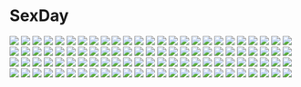 # SexDay
![](https://konachan.com/image/825894e47a90e08dfa8976974cecac2f/Konachan.com%20-%20262314%20book%20boots%20braids%20breasts%20collar%20demon%20dress%20garter%20gloves%20gray%20group%20hat%20knife%20nian%20panties%20shorts%20skirt%20spear%20suit%20tie%20touhou%20vampire%20weapon%20wings.jpg)
![](https://konachan.com/image/a3f236cc08764bd5fd9e17076f31a7c5/Konachan.com%20-%20214773%20animal_ears%20aoin_%28omegaboost%29%20blue_eyes%20blue_hair%20boots%20breasts%20cleavage%20foxgirl%20kneehighs%20league_of_legends%20long_hair%20multiple_tails%20tail%20wristwear.jpg)
![](https://konachan.com/image/eef1e66dec4c672f2ab811087e5478b4/Konachan.com%20-%2050969%20flyable_heart%20game_cg%20itou_noiji%20katsuragi_syo%20kujou_kururi%20loli%20twintails%20yellow_eyes.jpg)
![](https://konachan.com/image/bedb1d3a59a0dd583f3500d159e837ea/Konachan.com%20-%20151194%20black_hair%20blush%20christmas%20cube%20green_eyes%20kanekiyo_miwa%20kurano-kunchi_no_futago_jijou%20kurano_yae%20nopan%20ribbons%20underboob%20wet.jpg)
![](https://konachan.com/image/c3def6b253f48bcde484733447bd82bf/Konachan.com%20-%20250528%20black_hair%20building%20city%20gray_eyes%20long_hair%20night%20original%20rain%20reflection%20suit%20train%20water%20yuzua.jpg)
![](https://konachan.com/image/6445e575036e4ab2eba1f858e8af19fb/Konachan.com%20-%20227311%20aqua_eyes%20aqua_hair%20breasts%20censored%20cum%20handjob%20headdress%20ishikei%20male%20nipples%20nude%20penis%20pubic_hair%20scan%20short_hair%20stockings%20thighhighs.jpg)
![](https://konachan.com/image/58c2ac0810202fee0a62cb1af0b029ba/Konachan.com%20-%2099559%20hatsune_miku%20vocaloid.jpg)
![](https://konachan.com/image/21de66c7a1616ca2b8e59bad36185925/Konachan.com%20-%20156653%20aqua_eyes%20barefoot%20blonde_hair%20blush%20breasts%20cameltoe%20long_hair%20navel%20no_bra%20open_shirt%20original%20panties%20peragura%20topless%20underwear.jpg)
![](https://konachan.com/image/574a02e57f500e89ea1af884e22599cc/Konachan.com%20-%20261170%20animal%20bird%20black_hair%20brown_eyes%20chinese_clothes%20fan%20fish%20flowers%20hakurei_reimu%20maiwetea%20short_hair%20touhou.jpg)
![](https://konachan.com/jpeg/174eb7654085ebdd0ab32dfbde42c50b/Konachan.com%20-%20167648%202girls%20blue_eyes%20blush%20boots%20bow%20breasts%20christmas%20cleavage%20collar%20gloves%20hat%20long_hair%20navel%20original%20pink_hair%20santa_hat%20stockings%20twintails.jpg)
![](https://konachan.com/image/2ec79769e6eb170ab3b9a2a33a1bab68/Konachan.com%20-%2014229%20hayase_mitsuki%20kimi_ga_nozomu_eien%20suzumiya_haruka.jpg)
![](https://konachan.com/image/941989cc24ba63a8e282f523b6cb094c/Konachan.com%20-%2029771%20ai_%28popotan%29%20bandage%20blue_eyes%20fang%20glasses%20green_hair%20mai%20mii%20popotan%20poyoyon_rokku%20purple_hair%20red_eyes%20red_hair%20ribbons%20tagme%20unagi.jpg)
![](https://konachan.com/image/409d9239a315d452d1ccb3ad5a55ae19/Konachan.com%20-%2019732%20aqua_hair%20blue_eyes%20eclair%20elbow_gloves%20gloves%20kiddy_grade%20lumiere%20red_eyes%20red_hair.jpg)
![](https://konachan.com/image/f9497a2a452860805922206b9ce87279/Konachan.com%20-%2043327%20clannad%20furukawa_nagisa%20ibuki_fuuko.jpg)
![](https://konachan.com/image/6a0b4f19781b9d9277b00e5c4d794a8b/Konachan.com%20-%20139341%20bubbles%20hatsune_miku%20long_hair%20marirero_a%20shorts%20twintails%20umbrella%20vocaloid%20water.jpg)
![](https://konachan.com/jpeg/ea96f1112fbadeef1eb7596de320cda3/Konachan.com%20-%20240180%20atdan%20fate_grand_order%20fate_%28series%29%20katana%20okita_souji_%28fate%29%20signed%20sword%20weapon.jpg)
![](https://konachan.com/jpeg/b48249fc4207edf85e6ca533b3f5bd39/Konachan.com%20-%20176003%20animal%20animal_ears%20ayaki%20cat%20catgirl%20kneehighs%20long_hair%20orange_eyes%20original%20purple_hair%20school_uniform%20skirt%20tail%20white.jpg)
![](https://konachan.com/image/73be9084664ed2ac47bd7327825db222/Konachan.com%20-%20144702%20aqua_eyes%20aqua_hair%20blush%20group%20gym_uniform%20headband%20loli%20long_hair%20male%20oumi_sanaka%20pink_hair%20short_hair%20skirt%20socks%20tears%20twintails%20vocaloid.jpg)
![](https://konachan.com/image/804839775dfc0b5ccc6b15253f9a3e19/Konachan.com%20-%2073265%20animal_ears%20bakemonogatari%20bike_shorts%20group%20kanbaru_suruga%20katochin%20loli%20school_swimsuit%20school_uniform%20sengoku_nadeko%20shorts%20swimsuit%20thighhighs.jpg)
![](https://konachan.com/jpeg/e291ebe979c41cde83279fe52f0268b1/Konachan.com%20-%20251546%20armor%20dark_skin%20elbow_gloves%20fate_%28series%29%20gloves%20group%20king_hassan%20male%20mask%20mono_%28jdaj%29%20orange_eyes%20orange_hair%20purple_eyes%20purple_hair%20sword%20weapon.jpg)
![](https://konachan.com/jpeg/4d629fd91f8a5a9e115b4b648033471e/Konachan.com%20-%20147092%20headphones%20heart%20nitroplus%20pink_eyes%20pink_hair%20sonico%20super_sonico%20third-party_edit.jpg)
![](https://konachan.com/image/d3176f75461e268f14a548a65115554d/Konachan.com%20-%20159017%20bicolored_eyes%20blood%20dress%20hatsune_miku%20izayoi_kura%20tears%20vocaloid.jpg)
![](https://konachan.com/image/d5195e659522a0126b74f74027e0968a/Konachan.com%20-%2030524%20breasts%20nipples%20pointed_ears%20primula%20shuffle%20twintails.jpg)
![](https://konachan.com/jpeg/9e72168bbfdbb871f436bd65dc5cc48f/Konachan.com%20-%20259439%202girls%20ass%20azur_lane%20breasts%20clouds%20dress%20gloves%20green_eyes%20hat%20long_hair%20sideboob%20sky%20sunglasses%20thighhighs%20twintails%20water%20white_hair%20yappen.jpg)
![](https://konachan.com/image/363db09913fda5909ef381f872601b94/Konachan.com%20-%2037519%20beach%20bikini%20louise_fran%C3%A7oise_le_blanc_de_la_valli%C3%A8re%20scan%20siesta%20swim_ring%20swimsuit%20tiffania_westwood%20zero_no_tsukaima.jpg)
![](https://konachan.com/jpeg/398d510a5f0cccc3c19329e595da8fd4/Konachan.com%20-%20216681%20cropped%20dress%20flowers%20gray_eyes%20long_hair%20mizutame_tori%20original%20polychromatic%20ribbons%20white%20white_hair.jpg)
![](https://konachan.com/image/38d69771c9e537af7d4e15b8178cc379/Konachan.com%20-%20249760%20brown_hair%20computer%20dark%20long_hair%20makise_kurisu%20male%20okabe_rintarou%20pantyhose%20purple_eyes%20ranh%20short_hair%20shorts%20signed%20steins%3Bgate%20tie.jpg)
![](https://konachan.com/jpeg/fd221e692b3a89997b0fcdf67da7a39a/Konachan.com%20-%2064586%20all_male%20kagamine_len%20male%20vocaloid.jpg)
![](https://konachan.com/image/0ea6161c23834f6226bb61fbb483c984/Konachan.com%20-%20138142%20ass%20cameltoe%20original%20panties%20pony_%28moyasi%29%20skirt%20tagme%20underwear%20upskirt.jpg)
![](https://konachan.com/jpeg/dbee3f9e6a8cdee55fb5126737d97142/Konachan.com%20-%20219858%20anthropomorphism%20disney%20donald_duck%20genderswap%20naso4%20white.jpg)
![](https://konachan.com/jpeg/5262333a82f3c80a01877f135f1eaba8/Konachan.com%20-%20260147%20blonde_hair%20bow%20fate_grand_order%20fate_%28series%29%20hat%20long_hair%20mazumaro%20navel%20red_eyes%20rope%20teddy_bear%20watermark%20weapon%20witch_hat.jpg)
![](https://konachan.com/jpeg/c5defc4686ab4ab5866936e77f8194e0/Konachan.com%20-%2098129%20blonde_hair%20green_eyes%20kannagi_rei%20long_hair%20misa_brigitta_cristelis%20school_uniform%20thighhighs%20twinkle_crusaders%20twintails.jpg)
![](https://konachan.com/jpeg/17fde646e4bdc1c8174713f29ee61d1d/Konachan.com%20-%20114371%20bondage%20brown_eyes%20brown_hair%20game_cg%20glasses%20rance_quest%20rope%20school_swimsuit%20swimsuit%20wet%20zoom_layer.jpg)
![](https://konachan.com/jpeg/41b77f68a702662824054b24fa107b33/Konachan.com%20-%20292860%202girls%20anthropomorphism%20ass%20azur_lane%20blonde_hair%20blush%20breasts%20gray_hair%20green_eyes%20long_hair%20luse_maonang%20nude%20orange_eyes%20thighhighs%20twintails%20yuri.jpg)
![](https://konachan.com/jpeg/c450d181b59105e55f40e5b4eda17c16/Konachan.com%20-%20240800%20all_male%20hoodie%20kawacy%20male%20watermark%20yuri%21%21%21_on_ice%20yuri_plisetsky.jpg)
![](https://konachan.com/jpeg/96ad2dd1a782dd7fa4e813cce04bd409/Konachan.com%20-%20303744%20asakura_tooru%20idolmaster%20idolmaster_shiny_colors%20infinote%20navel%20purple_hair%20school_uniform%20short_hair%20skirt%20tie%20watermark.jpg)
![](https://konachan.com/image/17df6c23be40606d2ba89aedba365d4e/Konachan.com%20-%2031472%20breasts%20censored%20cum%20favorite%20game_cg%20happy_margaret%21%20kokonoka%20nipples%20penis%20pussy%20sex%20shirt_lift.jpg)
![](https://konachan.com/image/f629af4d7dc5a6fc7a340560f4cd0d20/Konachan.com%20-%2039343%20koihime_musou%20tagme.jpg)
![](https://konachan.com/image/61265f159d0a2fb38f74804c4a933b99/Konachan.com%20-%20150888%20braids%20coh%20gun%20hat%20original%20short_hair%20thighhighs%20weapon.jpg)
![](https://konachan.com/image/34f91ac750d02142092302787da38169/Konachan.com%20-%20116240%20hatsune_miku%20vocaloid.jpg)
![](https://konachan.com/image/f70e1173c80dd0c9147ad176a5b90fe3/Konachan.com%20-%2092062%20chuck%20panty_%26_stocking_with_garterbelt%20panty_%28character%29.jpg)
![](https://konachan.com/jpeg/8ded7bde9cf2bdb5200135e697ea8722/Konachan.com%20-%20177159%20blonde_hair%20blue_eyes%20game_cg%20kimi_to_boku_to_no_kishi_no_hibi%20long_hair%20piriri%21%20saionji_kei%20sunset.jpg)
![](https://konachan.com/image/48c4d66a8be0f1001794581236d89fcd/Konachan.com%20-%2016653%20hisui%20maid%20shingetsutan_tsukihime.jpg)
![](https://konachan.com/jpeg/f04e73148a344a04102f2b19a1316765/Konachan.com%20-%2036799%20alice_in_wonderland%20asahina_mikuru%20catboy%20chibi%20cosplay%20koizumi_itsuki%20kyon%20male%20nagato_yuki%20parody%20suzumiya_haruhi%20transparent.jpg)
![](https://konachan.com/image/5d7917c1fc7dbacbab4b5507243117d0/Konachan.com%20-%2089807%20gloves%20gun%20hoihoi-san%20katana%20long_hair%20maid%20pink_eyes%20pink_hair%20ribbons%20sword%20weapon.jpg)
![](https://konachan.com/jpeg/f72d53e9a4e94dd95193d8d0309c79a5/Konachan.com%20-%20158420%20bikini_top%20black_hair%20elbow_gloves%20gloves%20hatsune_miku%20mask%20navel%20pink_eyes%20sorakura_shikiji%20twintails%20vocaloid.jpg)
![](https://konachan.com/jpeg/aa74a55e00ae6117a953cff0d9a2c1d1/Konachan.com%20-%20289815%20hatsune_miku%20saihate%20signed%20vocaloid.jpg)
![](https://konachan.com/jpeg/545e6d4e19bf84be92e902a888c5bc23/Konachan.com%20-%20235487%20bed%20bikini%20blush%20breasts%20cape%20choker%20cleavage%20hat%20kabako%20long_hair%20purple_eyes%20purple_hair%20scan%20swimsuit%20tail.jpg)
![](https://konachan.com/image/ef3f9b7088d11aca91af3a3533d6503f/Konachan.com%20-%2011830%20anthropomorphism%20blue%20futaba%20os-tan%20windows%20xp.jpg)
![](https://konachan.com/image/35498a0109bdf2ac0a4027547ca2b986/Konachan.com%20-%2051978%20hirasawa_ui%20k-on%21.jpg)
![](https://konachan.com/jpeg/e1d34eea2a3f2000a526c336489a923f/Konachan.com%20-%20194088%20bou_shaku%20food%20fruit%20hoodie%20pantyhose%20purple_eyes%20purple_hair%20strawberry%20vocaloid%20voiceroid%20yuzuki_yukari.jpg)
![](https://konachan.com/image/e3fe3db515b1933f32ad950bcf1ea947/Konachan.com%20-%20109568%20breasts%20mobile_suit_gundam%20mobile_suit_gundam_00%20nipples%20nude%20tadano_akira%20tieria_erde.jpg)
![](https://konachan.com/image/e6bc77d49beee0d1d063be5086bbff57/Konachan.com%20-%20112743%20breasts%20candy%20getbackers%20japanese_clothes%20kokuchouin_maiya%20lollipop%20nipples%20panties%20papillon10%20red_eyes%20thighhighs%20underwear.jpg)
![](https://konachan.com/image/2645b6e83ebfbc5ddae5ee943178e768/Konachan.com%20-%2013656%20mahou_sensei_negima.jpg)
![](https://konachan.com/jpeg/ce3559dfc18708ecadfa6f2173d6c29e/Konachan.com%20-%20252045%20aqua_eyes%20armor%20blonde_hair%20boots%20fate_grand_order%20fate_%28series%29%20headdress%20jeanne_d%27arc_%28fate%29%20long_hair%20mashiro_aa%20petals%20sword%20thighhighs%20weapon.jpg)
![](https://konachan.com/image/422790302f05245c722513f7c7f8b6fe/Konachan.com%20-%20281870%20animal_ears%20barefoot%20blue_eyes%20breasts%20capura_lin%20cleavage%20granblue_fantasy%20jpeg_artifacts%20long_hair%20socie_%28granblue_fantasy%29%20tail%20water%20wet%20wolfgirl.jpg)
![](https://konachan.com/image/95bc3bfd2476cde123506a3e01da1ce0/Konachan.com%20-%20251431%20black_hair%20clouds%20kneehighs%20original%20school_uniform%20short_hair%20skirt%20sky%20tagme_%28artist%29%20water.jpg)
![](https://konachan.com/jpeg/0b47dd93830eb456d5a566b3022a6824/Konachan.com%20-%20263302%20aikawa_arisa%20aoi_youko%20blue_eyes%20breast_grab%20brown_hair%20game_cg%20group%20headband%20long_hair%20male%20panties%20short_hair%20skirt%20skirt_lift%20underwear%20wet.jpg)
![](https://konachan.com/image/1a1826ca919385aad3758ff179b9c796/Konachan.com%20-%20135874%20asahina_mikuru%20computer%20cosplay%20group%20jpeg_artifacts%20koizumi_itsuki%20kyon%20maid%20male%20nagato_yuki%20school_uniform%20suzumiya_haruhi%20tagme%20waitress.jpg)
![](https://konachan.com/image/d1e683727f3680deeb51c510b172e267/Konachan.com%20-%20305716%20anthropomorphism%20azur_lane%20bow%20breasts%20cleavage%20close%20goth-loli%20gray_hair%20kodama_%28koda_mat%29%20lolita_fashion%20long_hair%20red_eyes%20signed%20twintails.jpg)
![](https://konachan.com/jpeg/0f76e13b65bb700fce105b7f16bc41ec/Konachan.com%20-%20226082%20aristear_remain%20ass_grab%20astronauts%20blush%20breasts%20collar%20game_cg%20long_hair%20male%20nipples%20pink_hair%20rozea%20school_swimsuit%20sex%20swimsuit%20thighhighs%20wet.jpg)
![](https://konachan.com/image/8f7a62cf49c30fce548cd4c15023cb25/Konachan.com%20-%206894%20canvas.jpg)
![](https://konachan.com/jpeg/60e31f8ca6fcdae8684f51ac0b833a08/Konachan.com%20-%20202567%20angel_beats%21%20game_cg%20key%20na-ga%20tachibana_kanade%20twins.jpg)
![](https://konachan.com/image/f43a8ab3fea24fbdfe304d761028cf61/Konachan.com%20-%2058431%20gally%20gunnm%20robot.jpg)
![](https://konachan.com/jpeg/43c5f5ccff5df1a9be21f49a27cb24bd/Konachan.com%20-%20201195%20blush%20drink%20food%20game_cg%20landscape%20natsuiro_recipe%20ousaka_nozomi%20pulltop%20ribbons%20sawarabi_kogomi%20scenic%20sky%20swimsuit%20tree%20white_hair%20yellow_eyes.jpg)
![](https://konachan.com/image/19fa8a200694c8d3cc958e2906256938/Konachan.com%20-%20213090%20aqua_hair%20ass%20blue_eyes%20blush%20breasts%20cirno%20clouds%20daiyousei%20fairy%20group%20nipples%20nude%20onsen%20pink_hair%20red_eyes%20rumia%20sky%20touhou%20water%20wings%20wink.jpg)
![](https://konachan.com/jpeg/bd2de2d833372c2600e7f26bb9030845/Konachan.com%20-%20106484%20animal_ears%20black_hair%20blush%20cat_smile%20catgirl%20chibi%20headband%20kyuubee%20long_hair%20only_norisu%20panties%20purple_eyes%20tail%20transparent%20underwear.jpg)
![](https://konachan.com/jpeg/347ab7c16632da64349ae30230817e92/Konachan.com%20-%20196541%20black_hair%20blush%20bow%20breasts%20brown_hair%20censored%20ensemble_%28company%29%20fellatio%20game_cg%20kannon_ouji%20kinosaki_yoshino%20long_hair%20nipples%20penis%20sorai_shinya.jpg)
![](https://konachan.com/image/4fc8350cd659627fbff67c47669a9046/Konachan.com%20-%2067865%20kimi_ni_todoke%20kuronuma_sawako%20kurumizawa_ume%20vector.jpg)
![](https://konachan.com/image/39a56cf767913e23241a4b09fad2565d/Konachan.com%20-%20120426%20all_male%20kagamine_len%20male%20vocaloid.jpg)
![](https://konachan.com/jpeg/cfcbab74bf79b371ecd651fb887cb271/Konachan.com%20-%20167582%20boat%20clouds%20goggles%20original%20planet%20rai32019%20scenic%20tree.jpg)
![](https://konachan.com/jpeg/f819e5b04ad52abe1ab6022dc658ac15/Konachan.com%20-%20198039%20brown_eyes%20brown_hair%20koumi_haruka%20long_hair%20mibu_natsuki%20panties%20pantyhose%20rail_wars%21%20tie%20underwear%20uniform.jpg)
![](https://konachan.com/jpeg/8d165f93dfed935d249d4f5102cdd3e4/Konachan.com%20-%20174201%20brown_eyes%20brown_hair%20dress%20kinoko5123%20long_hair%20sword%20sword_art_online%20weapon%20white%20yuuki_asuna.jpg)
![](https://konachan.com/image/7142359d427212e1f984a7e9c1ee59e8/Konachan.com%20-%20292628%20aqua_eyes%20aqua_hair%20gloves%20hatsune_miku%20long_hair%20ribbons%20shangguan_feiying%20twintails%20vocaloid%20watermark.jpg)
![](https://konachan.com/jpeg/e4ed23d2c77ed2be8ea888f5f7e6e513/Konachan.com%20-%20249133%20dao_dao%20flowers%20grass%20nobody%20scenic.jpg)
![](https://konachan.com/image/b2b432a240ab1c0fd534f36c7e8e3bd1/Konachan.com%20-%20103318%20flowers%20grass%20hieda_no_akyuu%20japanese_clothes%20kisaragi_kiriha%20purple_eyes%20touhou.jpg)
![](https://konachan.com/jpeg/65f67884d0dfd421c368fa944e7f09d7/Konachan.com%20-%2088833%20brown_eyes%20brown_hair%20ribbons%20school_uniform%20suzumiya_haruhi%20suzumiya_haruhi_no_yuutsu%20white.jpg)
![](https://konachan.com/image/4d732978df789b845baaea3a11c7cf07/Konachan.com%20-%2068679%20akita_neru%20caffein%20gloves%20group%20hachune_miku%20kagamine_rin%20kaito%20kasane_teto%20long_hair%20male%20meiko%20short_hair%20twintails%20utau%20vocaloid%20yowane_haku.jpg)
![](https://konachan.com/jpeg/3c2eee81f85875efb6081d2b7c3f89c2/Konachan.com%20-%20245542%20aqua_eyes%20asamura_hiori%20blonde_hair%20breasts%20gene_%28pso2%29%20gloves%20phantasy_star%20phantasy_star_online%20phantasy_star_online_2%20short_hair%20twintails.jpg)
![](https://konachan.com/image/bc0d6ec1ae27f8dee1fcacfe16feaa07/Konachan.com%20-%20159002%202girls%20daito%20gun%20headphones%20original%20school_uniform%20weapon.jpg)
![](https://konachan.com/image/23bc3087778feb1caadc535e19f71aa8/Konachan.com%20-%20159777%20chipika%20gun%20inubashiri_momiji%20touhou%20weapon%20wolfgirl.jpg)
![](https://konachan.com/jpeg/9ed29b08e96a364110222e53466b8c21/Konachan.com%20-%20150992%20animal%20artificial_enemy_%28vocaloid%29%20blue_eyes%20blue_hair%20ene_%28kagerou_project%29%20kagerou_project%20mouse%20ri-rihoo%20vocaloid.jpg)
![](https://konachan.com/jpeg/6f66c41466bfb14fe3b31a32ac28010a/Konachan.com%20-%20174634%20bikini_top%20black_hair%20black_rock_shooter%20blue_eyes%20boots%20bsl%20chain%20fire%20kuroi_mato%20scar%20shorts%20twintails.jpg)
![](https://konachan.com/image/4bedaee10fa2c707f49b49e3642a866a/Konachan.com%20-%20242597%202girls%20bikini%20breasts%20brown_eyes%20brown_hair%20cleavage%20futami_ami%20futami_mami%20idolmaster%20long_hair%20ponytail%20short_hair%20signed%20swimsuit%20twins%20yellow.jpg)
![](https://konachan.com/image/00bf0eab731cec7b7c7b7d85195dcfdc/Konachan.com%20-%20193580%20bass%20boots%20brown_hair%20dress%20guitar%20hat%20instrument%20long_hair%20male%20pink_hair%20rella%20scarf%20short_hair.jpg)
![](https://konachan.com/jpeg/3a52180e97f99d5af4a8c111b2d59642/Konachan.com%20-%20192448%20barefoot%20blue_eyes%20blush%20breasts%20censored%20game_cg%20nipples%20panties%20panty_pull%20penis%20sex%20shirt%20shirt_lift%20short_hair%20skirt%20sprite%20suzumori%20underwear.jpg)
![](https://konachan.com/image/564510374796f66754f5d98e02ea681d/Konachan.com%20-%2054858%20canaan%20canaan_%28character%29%20oosawa_maria.jpg)
![](https://konachan.com/image/e38446de00eccd729acdf37e63361d99/Konachan.com%20-%20255472%20ass%20brown_hair%20helther%20original%20pantyhose%20red_eyes%20shirt%20tie.jpg)
![](https://konachan.com/image/72fc3ec04565107538860271e7e7a0e0/Konachan.com%20-%2024347%20hina_ichigo%20peach-pit%20rozen_maiden%20shinku%20suigintou.jpg)
![](https://konachan.com/jpeg/e3d71acceec78d78acca28bff06293e2/Konachan.com%20-%20306468%20aqua_eyes%20blush%20butterfly%20cameltoe%20flowers%20garter_belt%20horns%20lavie%20long_hair%20original%20panties%20shirt%20skirt%20stockings%20underwear%20water%20white_hair.jpg)
![](https://konachan.com/image/c53f8eb314343fef0cd5c8516d2ddcfb/Konachan.com%20-%20115624%20animal_ears%20blush%20ok-ray%20original%20panties%20red_eyes%20tail%20underwear.jpg)
![](https://konachan.com/image/2b0703386e17c2fb255f8137a643b966/Konachan.com%20-%20109751%20blue_eyes%20cherry_blossoms%20cloudy.r%20flowers%20headband%20katana%20konpaku_youmu%20myon%20night%20petals%20sword%20touhou%20tree%20weapon%20white_hair%20wink.jpg)
![](https://konachan.com/jpeg/3b912bdddab2e5b2655cbf9e2250b8a2/Konachan.com%20-%20235442%20breasts%20demon%20game_cg%20nipples%20pussy%20red_hair%20sakura_dungeon%20uncensored%20wanaca%20winged_cloud.jpg)
![](https://konachan.com/jpeg/57f056ae6afa9fc3ec65c867f0600105/Konachan.com%20-%2092117%20game_cg%20hinata_mutsuki%20izumi_kyouka%20long_hair%20moon%20night%20school_uniform%20skyfish%20stars%20yotsuiro_passionato%21.jpg)
![](https://konachan.com/image/bcbffe4e1d28dbfaf4f90ed880678956/Konachan.com%20-%20172662%20animal%20animal_ears%20catgirl%20chibi%20hirasawa_ui%20iida_keiko%20k-on%21%20kikuchi_tae%20oota_ushio%20pantyhose%20saeki_mika%20sano_keiko%20suzuki_jun%20taki_eri%20turtle.jpg)
![](https://konachan.com/jpeg/dbf9bf3026ec19af9a8f158cfcdc1123/Konachan.com%20-%2082066%202girls%20animal_ears%20autumn%20brown_hair%20hat%20katana%20sayori%20shameimaru_aya%20short_hair%20sleeping%20sword%20tie%20touhou%20weapon%20white_hair%20wink%20wolfgirl.jpg)
![](https://konachan.com/image/1dec301d85467ff9b39e55b359e53f2f/Konachan.com%20-%2098187%20blonde_hair%20blue_eyes%20brown_hair%20claudette%20elina%20green_eyes%20long_hair%20nude%20queen%27s_blade%20reina.jpg)
![](https://konachan.com/image/06ec66a98d7d956b6f632d2d5ea05306/Konachan.com%20-%20280054%20bed%20building%20chihuri405%20cigarette%20city%20dark%20drink%20flowers%20gray_eyes%20gray_hair%20long_hair%20original%20pantyhose%20rain%20shorts%20smoking%20tie%20water.jpg)
![](https://konachan.com/image/41286d5627313b1ff5ce592a60524e12/Konachan.com%20-%20184472%20armor%20blush%20breasts%20cherry_blossoms%20cleavage%20cutey_honey%20flowers%20long_hair%20mingarts%20moon%20night%20petals%20pink_hair%20ponytail%20red_eyes%20ribbons%20signed.jpg)
![](https://konachan.com/image/fd47965382663290f73549a5ff98feec/Konachan.com%20-%20209998%20blonde_hair%20blush%20glasses%20mottsun%20nude%20onsen%20orange_hair%20purple_hair%20tagme%20water%20wet.jpg)
